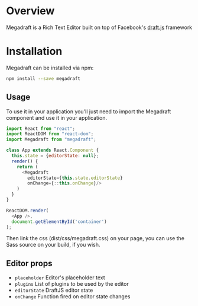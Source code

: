 # Overview

Megadraft is a Rich Text Editor built on top of Facebook's
[draft.js](https://facebook.github.io/draft-js/) framework

# Installation

Megadraft can be installed via npm:

```sh
npm install --save megadraft
```

## Usage

To use it in your application you'll just need to import the Megadraft
component and use it in your application.

```js
import React from "react";
import ReactDOM from "react-dom";
import Megadraft from "megadraft";

class App extends React.Component {
  this.state = {editorState: null};
  render() {
    return (
      <Megadraft
        editorState={this.state.editorState}
        onChange={::this.onChange}/>
    )
  }
}

ReactDOM.render(
  <App />,
  document.getElementById('container')
);
```

Then link the css (dist/css/megadraft.css) on your page, you can use the Sass
source on your build, if you wish.


## Editor props

- `placeholder` Editor's placeholder text
- `plugins` List of plugins to be used by the editor
- `editorState` DraftJS editor state
- `onChange` Function fired on editor state changes
